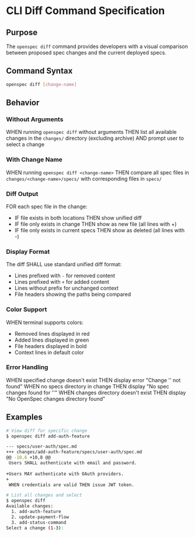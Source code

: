 # CLI Diff Command Specification

## Purpose

The `openspec diff` command provides developers with a visual comparison between proposed spec changes and the current deployed specs.

## Command Syntax

```bash
openspec diff [change-name]
```

## Behavior

### Without Arguments

WHEN running `openspec diff` without arguments
THEN list all available changes in the `changes/` directory (excluding archive)
AND prompt user to select a change

### With Change Name

WHEN running `openspec diff <change-name>`
THEN compare all spec files in `changes/<change-name>/specs/` with corresponding files in `specs/`

### Diff Output

FOR each spec file in the change:
- IF file exists in both locations THEN show unified diff
- IF file only exists in change THEN show as new file (all lines with +)
- IF file only exists in current specs THEN show as deleted (all lines with -)

### Display Format

The diff SHALL use standard unified diff format:
- Lines prefixed with `-` for removed content
- Lines prefixed with `+` for added content
- Lines without prefix for unchanged context
- File headers showing the paths being compared

### Color Support

WHEN terminal supports colors:
- Removed lines displayed in red
- Added lines displayed in green
- File headers displayed in bold
- Context lines in default color

### Error Handling

WHEN specified change doesn't exist THEN display error "Change '<name>' not found"
WHEN no specs directory in change THEN display "No spec changes found for '<name>'"
WHEN changes directory doesn't exist THEN display "No OpenSpec changes directory found"

## Examples

```bash
# View diff for specific change
$ openspec diff add-auth-feature

--- specs/user-auth/spec.md
+++ changes/add-auth-feature/specs/user-auth/spec.md
@@ -10,6 +10,8 @@
 Users SHALL authenticate with email and password.
 
+Users MAY authenticate with OAuth providers.
+
 WHEN credentials are valid THEN issue JWT token.

# List all changes and select
$ openspec diff
Available changes:
  1. add-auth-feature
  2. update-payment-flow
  3. add-status-command
Select a change (1-3): 
```